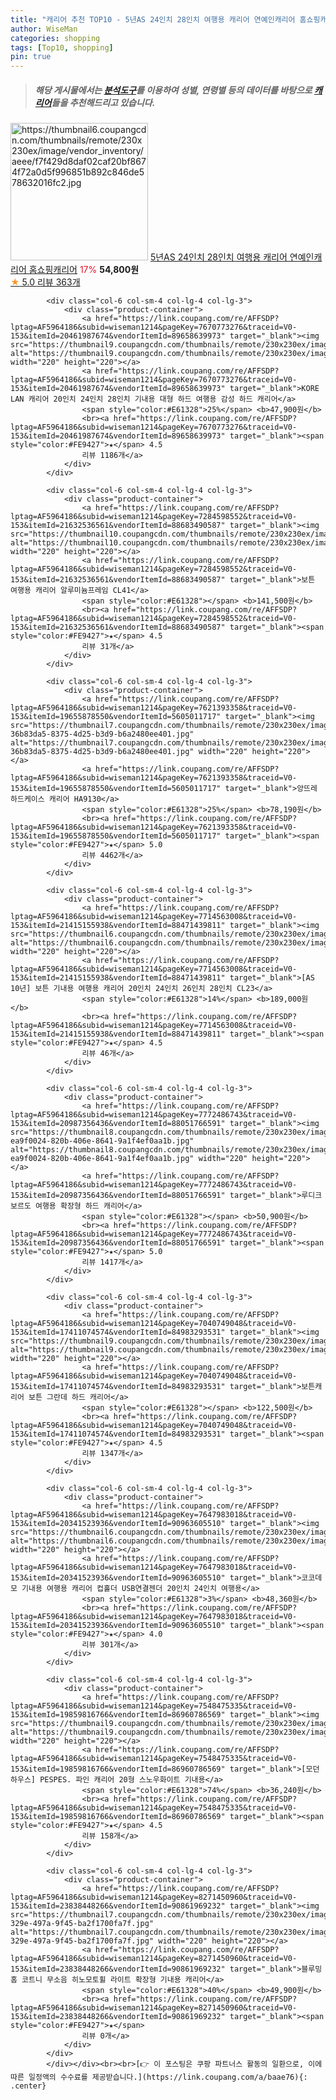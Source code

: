 ```yaml
---
title: "캐리어 추천 TOP10 - 5년AS 24인치 28인치 여행용 캐리어 연예인캐리어 홈쇼핑캐리어"
author: WiseMan
categories: shopping
tags: [Top10, shopping]
pin: true
---
```


> ##### 해당 게시물에서는 [**분석도구**](https://itemscout.io/)를 이용하여 **성별**, **연령별** 등의 데이터를 바탕으로 [**캐리어**](https://link.coupang.com/a/baae76)들을 추천해드리고 있습니다.
<div class="container"><div class="row">
            <div class="col-6 col-sm-4 col-lg-4 col-lg-3">
                <div class="product-container">
                    <a href="https://link.coupang.com/re/AFFSDP?lptag=AF5964186&subid=wiseman1214&pageKey=8084850948&traceid=V0-153&itemId=22812947540&vendorItemId=89925260157" target="_blank"><img src="https://thumbnail6.coupangcdn.com/thumbnails/remote/230x230ex/image/vendor_inventory/aeee/f7f429d8daf02caf20bf8674f72a0d5f996851b892c846de578632016fc2.jpg" alt="https://thumbnail6.coupangcdn.com/thumbnails/remote/230x230ex/image/vendor_inventory/aeee/f7f429d8daf02caf20bf8674f72a0d5f996851b892c846de578632016fc2.jpg" width="220" height="220"></a>
                    <a href="https://link.coupang.com/re/AFFSDP?lptag=AF5964186&subid=wiseman1214&pageKey=8084850948&traceid=V0-153&itemId=22812947540&vendorItemId=89925260157" target="_blank">5년AS 24인치 28인치 여행용 캐리어 연예인캐리어 홈쇼핑캐리어</a>
                    <span style="color:#E61328">17%</span> <b>54,800원</b>
                    <br><a href="https://link.coupang.com/re/AFFSDP?lptag=AF5964186&subid=wiseman1214&pageKey=8084850948&traceid=V0-153&itemId=22812947540&vendorItemId=89925260157" target="_blank"><span style="color:#FE9427">★</span> 5.0
                    리뷰 363개</a>
                </div>
            </div>
            
            <div class="col-6 col-sm-4 col-lg-4 col-lg-3">
                <div class="product-container">
                    <a href="https://link.coupang.com/re/AFFSDP?lptag=AF5964186&subid=wiseman1214&pageKey=7670773276&traceid=V0-153&itemId=20461987674&vendorItemId=89658639973" target="_blank"><img src="https://thumbnail9.coupangcdn.com/thumbnails/remote/230x230ex/image/vendor_inventory/d523/6036ca89089cc2bf3997fcd20c1dd467c9f6f9ffe8fca5099c88a0377e31.jpg" alt="https://thumbnail9.coupangcdn.com/thumbnails/remote/230x230ex/image/vendor_inventory/d523/6036ca89089cc2bf3997fcd20c1dd467c9f6f9ffe8fca5099c88a0377e31.jpg" width="220" height="220"></a>
                    <a href="https://link.coupang.com/re/AFFSDP?lptag=AF5964186&subid=wiseman1214&pageKey=7670773276&traceid=V0-153&itemId=20461987674&vendorItemId=89658639973" target="_blank">KORE LAN 캐리어 20인치 24인치 28인치 기내용 대형 하드 여행용 감성 하드 캐리어</a>
                    <span style="color:#E61328">25%</span> <b>47,900원</b>
                    <br><a href="https://link.coupang.com/re/AFFSDP?lptag=AF5964186&subid=wiseman1214&pageKey=7670773276&traceid=V0-153&itemId=20461987674&vendorItemId=89658639973" target="_blank"><span style="color:#FE9427">★</span> 4.5
                    리뷰 1186개</a>
                </div>
            </div>
            
            <div class="col-6 col-sm-4 col-lg-4 col-lg-3">
                <div class="product-container">
                    <a href="https://link.coupang.com/re/AFFSDP?lptag=AF5964186&subid=wiseman1214&pageKey=7284598552&traceid=V0-153&itemId=21632536561&vendorItemId=88683490587" target="_blank"><img src="https://thumbnail10.coupangcdn.com/thumbnails/remote/230x230ex/image/vendor_inventory/54b5/f0f61328918b0be919bae631567da24befff87843df0e4f1706a1440d485.jpg" alt="https://thumbnail10.coupangcdn.com/thumbnails/remote/230x230ex/image/vendor_inventory/54b5/f0f61328918b0be919bae631567da24befff87843df0e4f1706a1440d485.jpg" width="220" height="220"></a>
                    <a href="https://link.coupang.com/re/AFFSDP?lptag=AF5964186&subid=wiseman1214&pageKey=7284598552&traceid=V0-153&itemId=21632536561&vendorItemId=88683490587" target="_blank">보튼 여행용 캐리어 알루미늄프레임 CL41</a>
                    <span style="color:#E61328"></span> <b>141,500원</b>
                    <br><a href="https://link.coupang.com/re/AFFSDP?lptag=AF5964186&subid=wiseman1214&pageKey=7284598552&traceid=V0-153&itemId=21632536561&vendorItemId=88683490587" target="_blank"><span style="color:#FE9427">★</span> 4.5
                    리뷰 31개</a>
                </div>
            </div>
            
            <div class="col-6 col-sm-4 col-lg-4 col-lg-3">
                <div class="product-container">
                    <a href="https://link.coupang.com/re/AFFSDP?lptag=AF5964186&subid=wiseman1214&pageKey=7621393358&traceid=V0-153&itemId=19655878550&vendorItemId=5605011717" target="_blank"><img src="https://thumbnail7.coupangcdn.com/thumbnails/remote/230x230ex/image/retail/images/2914504662196925-36b83da5-8375-4d25-b3d9-b6a2480ee401.jpg" alt="https://thumbnail7.coupangcdn.com/thumbnails/remote/230x230ex/image/retail/images/2914504662196925-36b83da5-8375-4d25-b3d9-b6a2480ee401.jpg" width="220" height="220"></a>
                    <a href="https://link.coupang.com/re/AFFSDP?lptag=AF5964186&subid=wiseman1214&pageKey=7621393358&traceid=V0-153&itemId=19655878550&vendorItemId=5605011717" target="_blank">앙뜨레 하드케이스 캐리어 HA9130</a>
                    <span style="color:#E61328">25%</span> <b>78,190원</b>
                    <br><a href="https://link.coupang.com/re/AFFSDP?lptag=AF5964186&subid=wiseman1214&pageKey=7621393358&traceid=V0-153&itemId=19655878550&vendorItemId=5605011717" target="_blank"><span style="color:#FE9427">★</span> 5.0
                    리뷰 4462개</a>
                </div>
            </div>
            
            <div class="col-6 col-sm-4 col-lg-4 col-lg-3">
                <div class="product-container">
                    <a href="https://link.coupang.com/re/AFFSDP?lptag=AF5964186&subid=wiseman1214&pageKey=7714563008&traceid=V0-153&itemId=21415155938&vendorItemId=88471439811" target="_blank"><img src="https://thumbnail6.coupangcdn.com/thumbnails/remote/230x230ex/image/vendor_inventory/88b6/ec3b66b5b4b659e528fe2510fa501cc2396493f0b514841ce8e6bca859cb.jpg" alt="https://thumbnail6.coupangcdn.com/thumbnails/remote/230x230ex/image/vendor_inventory/88b6/ec3b66b5b4b659e528fe2510fa501cc2396493f0b514841ce8e6bca859cb.jpg" width="220" height="220"></a>
                    <a href="https://link.coupang.com/re/AFFSDP?lptag=AF5964186&subid=wiseman1214&pageKey=7714563008&traceid=V0-153&itemId=21415155938&vendorItemId=88471439811" target="_blank">[AS 10년] 보튼 기내용 여행용 캐리어 20인치 24인치 26인치 28인치 CL23</a>
                    <span style="color:#E61328">14%</span> <b>189,000원</b>
                    <br><a href="https://link.coupang.com/re/AFFSDP?lptag=AF5964186&subid=wiseman1214&pageKey=7714563008&traceid=V0-153&itemId=21415155938&vendorItemId=88471439811" target="_blank"><span style="color:#FE9427">★</span> 4.5
                    리뷰 46개</a>
                </div>
            </div>
            
            <div class="col-6 col-sm-4 col-lg-4 col-lg-3">
                <div class="product-container">
                    <a href="https://link.coupang.com/re/AFFSDP?lptag=AF5964186&subid=wiseman1214&pageKey=7772486743&traceid=V0-153&itemId=20987356436&vendorItemId=88051766591" target="_blank"><img src="https://thumbnail8.coupangcdn.com/thumbnails/remote/230x230ex/image/retail/images/3745543465668600-ea9f0024-820b-406e-8641-9a1f4ef0aa1b.jpg" alt="https://thumbnail8.coupangcdn.com/thumbnails/remote/230x230ex/image/retail/images/3745543465668600-ea9f0024-820b-406e-8641-9a1f4ef0aa1b.jpg" width="220" height="220"></a>
                    <a href="https://link.coupang.com/re/AFFSDP?lptag=AF5964186&subid=wiseman1214&pageKey=7772486743&traceid=V0-153&itemId=20987356436&vendorItemId=88051766591" target="_blank">루디크 보르도 여행용 확장형 하드 캐리어</a>
                    <span style="color:#E61328"></span> <b>50,900원</b>
                    <br><a href="https://link.coupang.com/re/AFFSDP?lptag=AF5964186&subid=wiseman1214&pageKey=7772486743&traceid=V0-153&itemId=20987356436&vendorItemId=88051766591" target="_blank"><span style="color:#FE9427">★</span> 5.0
                    리뷰 1417개</a>
                </div>
            </div>
            
            <div class="col-6 col-sm-4 col-lg-4 col-lg-3">
                <div class="product-container">
                    <a href="https://link.coupang.com/re/AFFSDP?lptag=AF5964186&subid=wiseman1214&pageKey=7040749048&traceid=V0-153&itemId=17411074574&vendorItemId=84983293531" target="_blank"><img src="https://thumbnail9.coupangcdn.com/thumbnails/remote/230x230ex/image/vendor_inventory/da28/0354c82969ff021499b6992aa774230935417ef82fb3244b81beac0125da.jpg" alt="https://thumbnail9.coupangcdn.com/thumbnails/remote/230x230ex/image/vendor_inventory/da28/0354c82969ff021499b6992aa774230935417ef82fb3244b81beac0125da.jpg" width="220" height="220"></a>
                    <a href="https://link.coupang.com/re/AFFSDP?lptag=AF5964186&subid=wiseman1214&pageKey=7040749048&traceid=V0-153&itemId=17411074574&vendorItemId=84983293531" target="_blank">보튼캐리어 보튼 그란데 하드 캐리어</a>
                    <span style="color:#E61328"></span> <b>122,500원</b>
                    <br><a href="https://link.coupang.com/re/AFFSDP?lptag=AF5964186&subid=wiseman1214&pageKey=7040749048&traceid=V0-153&itemId=17411074574&vendorItemId=84983293531" target="_blank"><span style="color:#FE9427">★</span> 4.5
                    리뷰 1347개</a>
                </div>
            </div>
            
            <div class="col-6 col-sm-4 col-lg-4 col-lg-3">
                <div class="product-container">
                    <a href="https://link.coupang.com/re/AFFSDP?lptag=AF5964186&subid=wiseman1214&pageKey=7647983018&traceid=V0-153&itemId=20341523936&vendorItemId=90963605510" target="_blank"><img src="https://thumbnail6.coupangcdn.com/thumbnails/remote/230x230ex/image/vendor_inventory/8e0a/62efc05fafede46990d40ae17018d43df4090c8d0bf2049b6196fc7d9669.png" alt="https://thumbnail6.coupangcdn.com/thumbnails/remote/230x230ex/image/vendor_inventory/8e0a/62efc05fafede46990d40ae17018d43df4090c8d0bf2049b6196fc7d9669.png" width="220" height="220"></a>
                    <a href="https://link.coupang.com/re/AFFSDP?lptag=AF5964186&subid=wiseman1214&pageKey=7647983018&traceid=V0-153&itemId=20341523936&vendorItemId=90963605510" target="_blank">코코데모 기내용 여행용 캐리어 컵홀더 USB연결젠더 20인치 24인치 여행용</a>
                    <span style="color:#E61328">3%</span> <b>48,360원</b>
                    <br><a href="https://link.coupang.com/re/AFFSDP?lptag=AF5964186&subid=wiseman1214&pageKey=7647983018&traceid=V0-153&itemId=20341523936&vendorItemId=90963605510" target="_blank"><span style="color:#FE9427">★</span> 4.0
                    리뷰 301개</a>
                </div>
            </div>
            
            <div class="col-6 col-sm-4 col-lg-4 col-lg-3">
                <div class="product-container">
                    <a href="https://link.coupang.com/re/AFFSDP?lptag=AF5964186&subid=wiseman1214&pageKey=7548475335&traceid=V0-153&itemId=19859816766&vendorItemId=86960786569" target="_blank"><img src="https://thumbnail9.coupangcdn.com/thumbnails/remote/230x230ex/image/vendor_inventory/98e8/afaf40e851e540d85bcc896d3596ee51d3a9889ae6ccda92b9dd46415927.jpg" alt="https://thumbnail9.coupangcdn.com/thumbnails/remote/230x230ex/image/vendor_inventory/98e8/afaf40e851e540d85bcc896d3596ee51d3a9889ae6ccda92b9dd46415927.jpg" width="220" height="220"></a>
                    <a href="https://link.coupang.com/re/AFFSDP?lptag=AF5964186&subid=wiseman1214&pageKey=7548475335&traceid=V0-153&itemId=19859816766&vendorItemId=86960786569" target="_blank">[모던하우스] PESPES. 파인 캐리어 20형 스노우화이트 기내용</a>
                    <span style="color:#E61328">74%</span> <b>36,240원</b>
                    <br><a href="https://link.coupang.com/re/AFFSDP?lptag=AF5964186&subid=wiseman1214&pageKey=7548475335&traceid=V0-153&itemId=19859816766&vendorItemId=86960786569" target="_blank"><span style="color:#FE9427">★</span> 4.5
                    리뷰 158개</a>
                </div>
            </div>
            
            <div class="col-6 col-sm-4 col-lg-4 col-lg-3">
                <div class="product-container">
                    <a href="https://link.coupang.com/re/AFFSDP?lptag=AF5964186&subid=wiseman1214&pageKey=8271450960&traceid=V0-153&itemId=23838448266&vendorItemId=90861969232" target="_blank"><img src="https://thumbnail7.coupangcdn.com/thumbnails/remote/230x230ex/image/retail/images/2024/08/05/17/9/0d5560be-329e-497a-9f45-ba2f1700fa7f.jpg" alt="https://thumbnail7.coupangcdn.com/thumbnails/remote/230x230ex/image/retail/images/2024/08/05/17/9/0d5560be-329e-497a-9f45-ba2f1700fa7f.jpg" width="220" height="220"></a>
                    <a href="https://link.coupang.com/re/AFFSDP?lptag=AF5964186&subid=wiseman1214&pageKey=8271450960&traceid=V0-153&itemId=23838448266&vendorItemId=90861969232" target="_blank">블루밍홈 코트니 무소음 히노모토휠 라이트 확장형 기내용 캐리어</a>
                    <span style="color:#E61328">40%</span> <b>49,900원</b>
                    <br><a href="https://link.coupang.com/re/AFFSDP?lptag=AF5964186&subid=wiseman1214&pageKey=8271450960&traceid=V0-153&itemId=23838448266&vendorItemId=90861969232" target="_blank"><span style="color:#FE9427">★</span> 
                    리뷰 0개</a>
                </div>
            </div>
            </div></div><br><br>[👉 이 포스팅은 쿠팡 파트너스 활동의 일환으로, 이에 따른 일정액의 수수료를 제공받습니다.](https://link.coupang.com/a/baae76){: .center}